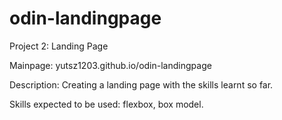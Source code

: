# odin-landingpage

Project 2: Landing Page

Mainpage: yutsz1203.github.io/odin-landingpage

Description: Creating a landing page with the skills learnt so far.

Skills expected to be used: flexbox, box model.